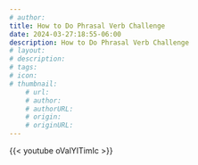 ```yaml
---
# author: 
title: How to Do Phrasal Verb Challenge
date: 2024-03-27:18:55-06:00
description: How to Do Phrasal Verb Challenge
# layout: 
# description: 
# tags: 
# icon: 
# thumbnail: 
    # url: 
    # author: 
    # authorURL: 
    # origin: 
    # originURL: 
---
```


{{< youtube oValYITimIc >}}
